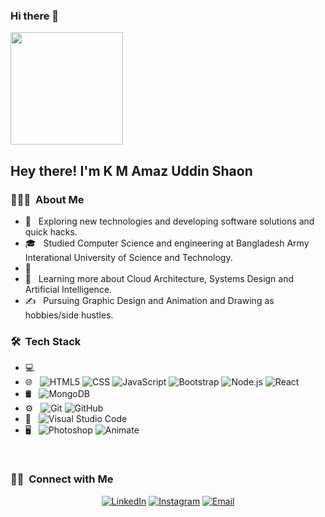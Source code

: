 ### Hi there 👋

<img weigth="150px" height="180px"  src="https://avatars.githubusercontent.com/u/73777861?v=4">

<h2> Hey there! I'm K M Amaz Uddin Shaon</h2>

<h3> 👨🏻‍💻 &nbsp;About Me </h3>

- 🤔 &nbsp; Exploring new technologies and developing software solutions and quick hacks.
- 🎓 &nbsp; Studied Computer Science and engineering at Bangladesh Army Interational University of Science and Technology.
- 💼 &nbsp; 
- 🌱 &nbsp; Learning more about Cloud Architecture, Systems Design and Artificial Intelligence.
- ✍️ &nbsp; Pursuing Graphic Design and Animation and Drawing as hobbies/side hustles.

<h3> 🛠 &nbsp;Tech Stack</h3>

- 💻 &nbsp;
- 🌐 &nbsp;
  ![HTML5](https://img.shields.io/badge/-HTML5-333333?style=flat&logo=HTML5)
  ![CSS](https://img.shields.io/badge/-CSS-333333?style=flat&logo=CSS3&logoColor=1572B6)
  ![JavaScript](https://img.shields.io/badge/-JavaScript-333333?style=flat&logo=javascript)
  ![Bootstrap](https://img.shields.io/badge/-Bootstrap-333333?style=flat&logo=bootstrap&logoColor=563D7C)
  ![Node.js](https://img.shields.io/badge/-Node.js-333333?style=flat&logo=node.js)
  ![React](https://img.shields.io/badge/-React-333333?style=flat&logo=react)
- 🛢 &nbsp;
  ![MongoDB](https://img.shields.io/badge/-MongoDB-333333?style=flat&logo=mongodb)
- ⚙️ &nbsp;
  ![Git](https://img.shields.io/badge/-Git-333333?style=flat&logo=git)
  ![GitHub](https://img.shields.io/badge/-GitHub-333333?style=flat&logo=github)
- 🔧 &nbsp;
  ![Visual Studio Code](https://img.shields.io/badge/-Visual%20Studio%20Code-333333?style=flat&logo=visual-studio-code&logoColor=007ACC)
- 🖥 &nbsp;
  ![Photoshop](https://img.shields.io/badge/-Photoshop-333333?style=flat&logo=adobe-photoshop)
  ![Animate](https://img.shields.io/badge/-Animate-333333?style=flat&logo=adobe-animate)

<br/>

<h3> 🤝🏻 &nbsp;Connect with Me </h3>

<p align="center">
<a href="https://www.linkedin.com/in/k-m-amaz-uddin-shaon-a180a822b/"><img alt="LinkedIn" src="https://img.shields.io/badge/LinkedIn-K%20M%20Amaz%20Uddin%20Shaon-blue?style=flat-square&logo=linkedin"></a>
<a href=https://www.instagram.com/k_m_amaz"><img alt="Instagram" src="https://img.shields.io/badge/Instagram-k_m_amaz_-blue?style=flat-square&logo=instagram"></a>
<a href="mailto:kmamaz1997@gmail.com"><img alt="Email" src="https://img.shields.io/badge/Email-kmamaz1997@gmail.com-blue?style=flat-square&logo=gmail"></a>
</p>
